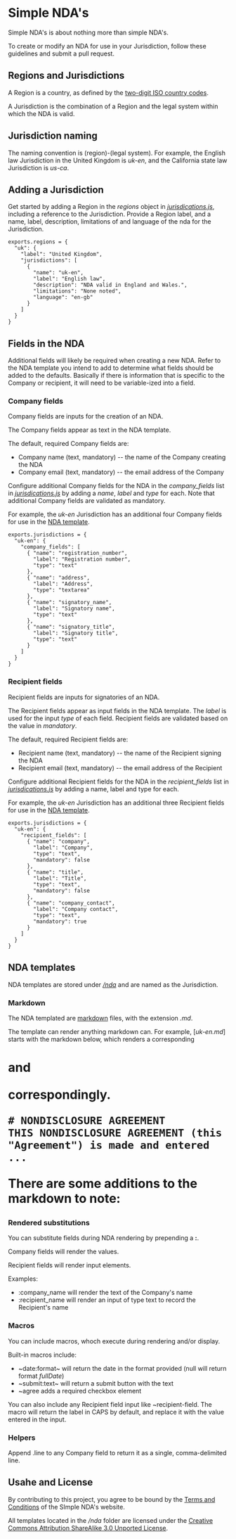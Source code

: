 Simple NDA's
========================

Simple NDA's is about nothing more than simple NDA's.

To create or modify an NDA for use in your Jurisdiction, follow these guidelines and submit a pull request.

## Regions and Jurisdictions
A Region is a country, as defined by the [two-digit ISO country codes](http://en.wikipedia.org/wiki/ISO_3166-1).

A Jurisdiction is the combination of a Region and the legal system within which the NDA is valid.  

## Jurisdiction naming
The naming convention is (region)-(legal system). For example, the English law Jurisdiction in the United Kingdom is *uk-en*, and the California state law Jurisdiction is *us-ca*.

## Adding a Jurisdiction
Get started by adding a Region in the *regions* object in [*jurisdications.js*](https://github.com/jacksonhull/simplendas-jurisdictions/blob/master/jurisdictions.js), including a reference to the Jurisdiction.  Provide a Region label, and a name, label, description, limitations of and language of the nda for the Jurisdiction.

    exports.regions = {
      "uk": {
        "label": "United Kingdom",
        "jurisdictions": [
          {
            "name": "uk-en",
            "label": "English law",
            "description": "NDA valid in England and Wales.",
            "limitations": "None noted",
            "language": "en-gb"
          }
        ]
      }
    }

## Fields in the NDA

Additional fields will likely be required when creating a new NDA.  Refer to the NDA template you intend to add to determine what fields should be added to the defaults.  Basically if there is information that is specific to the Company or recipient, it will need to be variable-ized into a field.

### Company fields
Company fields are inputs for the creation of an NDA.  

The Company fields appear as text in the NDA template.

The default, required Company fields are:
* Company name (text, mandatory) -- the name of the Company creating the NDA
* Company email (text, mandatory) -- the email address of the Company 

Configure additional Company fields for the NDA in the *company_fields* list in [*jurisdications.js*](https://github.com/jacksonhull/simplendas-jurisdictions/blob/master/jurisdictions.js) by adding a *name*, *label* and *type* for each.  Note that additional Company fields are validated as mandatory.

For example, the *uk-en* Jurisdiction has an additional four Company fields for use in the [NDA template](https://github.com/jacksonhull/simplendas-jurisdictions/blob/master/nda/uk-en.md).

    exports.jurisdictions = { 
      "uk-en": {
        "company_fields": [
          { "name": "registration_number",
            "label": "Registration number",
            "type": "text"
          },
          { "name": "address",
            "label": "Address",
            "type": "textarea"
          },
          { "name": "signatory_name",
            "label": "Signatory name",
            "type": "text"
          },
          { "name": "signatory_title",
            "label": "Signatory title",
            "type": "text"
          }
        ]
      }
    }

### Recipient fields
Recipient fields are inputs for signatories of an NDA.  

The Recipient fields appear as input fields in the NDA template.  The *label* is used for the input *type* of each field.  Recipient fields are validated based on the value in *mandatory*.

The default, required Recipient fields are:
* Recipient name (text, mandatory) -- the name of the Recipient signing the NDA
* Recipient email (text, mandatory) -- the email address of the Recipient 

Configure additional Recipient fields for the NDA in the *recipient_fields* list in [*jurisdications.js*](https://github.com/jacksonhull/simplendas-jurisdictions/blob/master/jurisdictions.js) by adding a name, label and type for each.

For example, the *uk-en* Jurisdiction has an additional three Recipient fields for use in the [NDA template](https://github.com/jacksonhull/simplendas-jurisdictions/blob/master/nda/uk-en.md).

    exports.jurisdictions = { 
      "uk-en": {
        "recipient_fields": [
          { "name": "company",
            "label": "Company",
            "type": "text",
            "mandatory": false
          },
          { "name": "title",
            "label": "Title",
            "type": "text",
            "mandatory": false
          },
          { "name": "company_contact",
            "label": "Company contact",
            "type": "text",
            "mandatory": true
          }
        ]
      }
    }

## NDA templates
NDA templates are stored under [*/nda*](https://github.com/jacksonhull/simplendas-jurisdictions/tree/master/nda) and are named as the Jurisdiction.

### Markdown
The NDA templated are [markdown](https://daringfireball.net/projects/markdown/basics) files, with the extension *.md*.

The template can render anything markdown can.  For example, [*uk-en.md*] starts with the markdown below, which renders a corresponding <h1> and <p> correspondingly.

    # NONDISCLOSURE AGREEMENT
    THIS NONDISCLOSURE AGREEMENT (this "Agreement") is made and entered ...

There are some additions to the markdown to note:

### Rendered substitutions
You can substitute fields during NDA rendering by prepending a __:__.  

Company fields will render the values.

Recipient fields will render input elements.

Examples:

* :company_name will render the text of the Company's name
* :recipient_name will render an input of type text to record the Recipient's name

### Macros
You can include macros, whoch execute during rendering and/or display.

Built-in macros include:

* ~date:format~ will return the date in the format provided (null will return format *fullDate*) 
* ~submit:text~ will return a submit button with the text
* ~agree adds a required checkbox element

You can also include any Recipient field input like ~recipient-field.  The macro will return the label in CAPS by default, and replace it with the value entered in the input.

### Helpers

Append .line to any Company field to return it as a single, comma-delimited line.

## Usahe and License
By contributing to this project, you agree to be bound by the [Terms and Conditions](https://www.simplendas.com/terms) of the SImple NDA's website.

All templates located in the */nda* folder are licensed under the [Creative Commons Attribution ShareAlike 3.0 Unported License](https://creativecommons.org/licenses/by-sa/3.0/).

